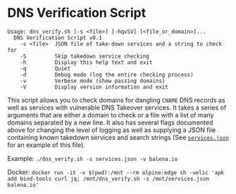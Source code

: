 # DNS Verification Script

```
Usage: dns_verify.sh [-s <file>] [-hqvSV] [<file_or_domain>]...
  DNS Verification Script v0.1
    -s <file>  JSON file of take-down services and a string to check for
    -S         Skip takedown service checking
    -h         Display this help text and exit
    -q         Quiet
    -d         Debug mode (log the entire checking process)
    -v         Verbose mode (show passing domains)
    -V         Display version information and exit
```

This script allows you to check domains for dangling `CNAME` DNS records as well as services with vulnerable DNS Takeover services. It takes a series of arguments that are either a domain to check or a file with a list of many domains separated by a new line. It also has several flags documented above for changing the level of logging as well as supplying a JSON file containing known takedown services and search strings (See [`services.json`](services.json) for an example of this file).

Example: `./dns_verify.sh -s services.json -v balena.io`

Docker: `docker run -it -v $(pwd):/mnt --rm alpine:edge sh -uelic 'apk add bind-tools curl jq; /mnt/dns_verify.sh -s /mnt/services.json balena.io'`
